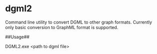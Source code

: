 dgml2
=====

Command line utility to convert DGML to other graph formats. Currently only basic conversion to GraphML format is supported.

##Usage##

DGML2.exe &lt;path to dgml file&gt;